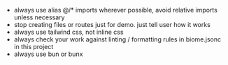 - always use alias @/* imports wherever possible, avoid relative imports unless necessary
- stop creating files or routes just for demo. just tell user how it works
- always use tailwind css, not inline css
- always check your work against linting / formatting rules in biome.jsonc in this project
- always use bun or bunx